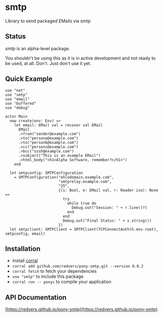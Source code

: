 # smtp

Library to send packaged EMails via smtp

## Status

smtp is an alpha-level package.

You shouldn't be using this as it is in active development and not ready to be used, at all. Don't. Just don't use it yet.

## Quick Example

```pony
use "net"
use "smtp"
use "email"
use "buffered"
use "debug"

actor Main
  new create(env: Env) =>
    let email: EMail val = recover val EMail
      EMail
      .>from("sender@example.com")
      .>to("persona@example.com")
      .>to("personb@example.com")
      .>cc("personc@example.com")
      .>bcc("sssh@example.com")
      .>subject("This is an example EMail")
      .>html_body("<h1>Alpha Software, remember?</h1>")
    end

  let smtpconfig: SMTPConfiguration
    = SMTPConfiguration("ehlodomain.example.com",
                        "smtprelay.example.com",
                        "25",
                        {(s: Bool, e: EMail val, r: Reader iso): None =>
                          try
                            while true do
                              Debug.out("Session: " + r.line()?)
                            end
                          end
                          Debug.out("Final Status: " + s.string())
                        })
  let smtpclient: SMTPClient = SMTPClient(TCPConnectAuth(h.env.root), smtpconfig, email)
```

## Installation

* Install [corral](https://github.com/ponylang/corral)
* `corral add github.com/redvers/pony-smtp.git --version 0.0.2`
* `corral fetch` to fetch your dependencies
* `use "smtp"` to include this package
* `corral run -- ponyc` to compile your application

## API Documentation

[https://redvers.github.io/pony-smtp](https://redvers.github.io/pony-smtp)
